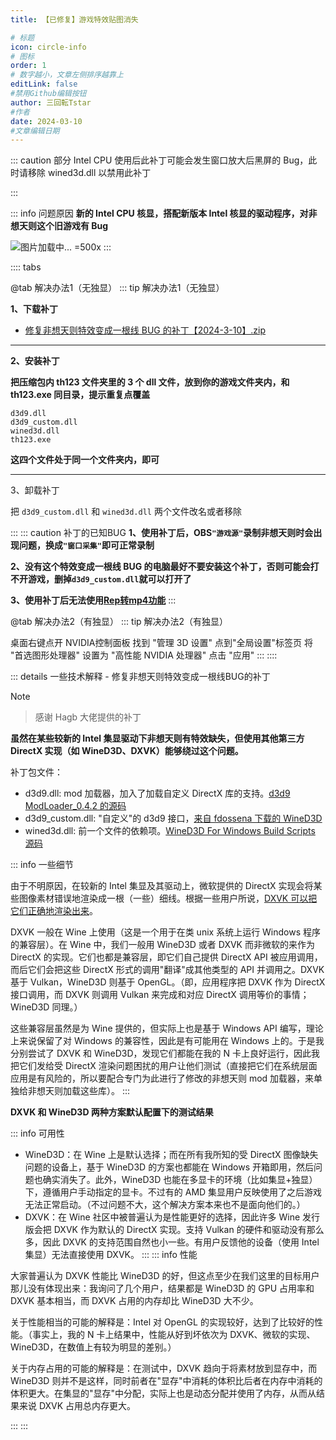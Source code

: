```yaml
---
title: 【已修复】游戏特效贴图消失

# 标题
icon: circle-info
# 图标
order: 1
# 数字越小，文章左侧排序越靠上
editLink: false
#禁用Github编辑按钮
author: 三回転Tstar
#作者
date: 2024-03-10
#文章编辑日期
---
```


::: caution 部分 Intel CPU 使用后此补丁可能会发生窗口放大后黑屏的 Bug，此时请移除 wined3d.dll 以禁用此补丁



:::



::: info 问题原因
**新的 Intel CPU 核显，搭配新版本 Intel 核显的驱动程序，对非想天则这个旧游戏有 Bug**


![图片加载中... =500x](https://bu.dusays.com/2024/01/21/65acc4c45b122.webp "如：灵梦 JA 的黄色护符特效变成一根线，早苗 C 弹星星变成一根线等")
:::

:::: tabs


@tab 解决办法1（无独显）
::: tip 解决办法1（无独显）

**1、下载补丁**

- [修复非想天则特效变成一根线 BUG 的补丁【2024-3-10】.zip](https://gitee.com/sanhuizhuan/SokuMods/releases/download/v1/%E4%BF%AE%E5%A4%8D%E9%9D%9E%E6%83%B3%E5%A4%A9%E5%88%99%E7%89%B9%E6%95%88%E5%8F%98%E6%88%90%E4%B8%80%E6%A0%B9%E7%BA%BFBUG%E7%9A%84%E8%A1%A5%E4%B8%81-d3d9_0.4.2%20wined3d_9.4-staging%E3%80%902024-3-10%E3%80%91.zip)

---------------------

**2、安装补丁**

**把压缩包内 th123 文件夹里的 3 个 dll 文件，放到你的游戏文件夹内，和 th123.exe 同目录，提示重复点覆盖**
```
d3d9.dll
d3d9_custom.dll
wined3d.dll
th123.exe
```
**这四个文件处于同一个文件夹内，即可**

---------------------

3、卸载补丁

把 `d3d9_custom.dll` 和 `wined3d.dll` 两个文件改名或者移除

:::
::: caution 补丁的已知BUG
**1、使用补丁后，OBS`"游戏源"`录制非想天则时会出现问题，换成`"窗口采集"`即可正常录制**

**2、没有这个特效变成一根线 BUG 的电脑最好不要安装这个补丁，否则可能会打不开游戏，删掉`d3d9_custom.dll`就可以打开了**

**3、使用补丁后无法使用[Rep转mp4功能](/mods/AdvancedMods/ReplayDnD.html)**
:::


@tab 解决办法2（有独显）
::: tip 解决办法2（有独显）

桌面右键点开 NVIDIA控制面板
找到 "管理 3D 设置"
点到"全局设置"标签页
将 "首选图形处理器" 设置为 "高性能 NVIDIA 处理器"
点击 "应用"
:::
::::

<!--
::: details 特效变成一根线，但是Win7
是 win7 的话，下这个 https://downloads.fdossena.com/geth.php?r=wined3d-recommended7 
:::
-->

::: details 一些技术解释 - 修复非想天则特效变成一根线BUG的补丁
> [!note]
> 
> > 感谢 Hagb 大佬提供的补丁
> 
> **虽然在某些较新的 Intel 集显驱动下非想天则有特效缺失，但使用其他第三方 DirectX 实现（如 WineD3D、DXVK）能够绕过这个问题。**
> 
> 补丁包文件：
> 
> - d3d9.dll: mod 加载器，加入了加载自定义 DirectX 库的支持。[d3d9 ModLoader_0.4.2 的源码](https://github.com/SokuDev/SokuMods/pull/25)
> - d3d9_custom.dll: "自定义"的 d3d9 接口，[来自 fdossena 下载的 WineD3D](https://downloads.fdossena.com/geth.php?r=wined3dst-latest)
> - wined3d.dll: 前一个文件的依赖项。[WineD3D For Windows Build Scripts 源码](https://github.com/adolfintel/wined3d4win)
> 
> ::: info 一些细节
> 
> 由于不明原因，在较新的 Intel 集显及其驱动上，微软提供的 DirectX 实现会将某些图像素材错误地渲染成一根（一些）细线。根据一些用户所说，[DXVK 可以把它们正确地渲染出来](https://community.intel.com/t5/Graphics/Iris-Xe-Graphics-doesn-t-run-DirectX-9-game-properly/m-p/1444706#M112728)。
> 
> DXVK 一般在 Wine 上使用（这是一个用于在类 unix 系统上运行 Windows 程序的兼容层）。在 Wine 中，我们一般用 WineD3D 或者 DXVK 而非微软的来作为 DirectX 的实现。它们也都是兼容层，即它们自己提供 DirectX API 被应用调用，而后它们会把这些 DirectX 形式的调用"翻译"成其他类型的 API 并调用之。DXVK 基于 Vulkan，WineD3D 则基于 OpenGL。（即，应用程序把 DXVK 作为 DirectX 接口调用，而 DXVK 则调用 Vulkan 来完成和对应 DirectX 调用等价的事情；WineD3D 同理。）
> 
> 这些兼容层虽然是为 Wine 提供的，但实际上也是基于 Windows API 编写，理论上来说保留了对 Windows 的兼容性，因此是有可能用在 Windows 上的。于是我分别尝试了 DXVK 和 WineD3D，发现它们都能在我的 N 卡上良好运行，因此我把它们发给受 DirectX 渲染问题困扰的用户让他们测试（直接把它们在系统层面应用是有风险的，所以要配合专门为此进行了修改的非想天则 mod 加载器，来单独给非想天则加载这些库）。
> :::
> 
> **DXVK 和 WineD3D 两种方案默认配置下的测试结果**
> 
> ::: info 可用性
> 
> - WineD3D：在 Wine 上是默认选择；而在所有我所知的受 DirectX 图像缺失问题的设备上，基于 WineD3D 的方案也都能在 Windows 开箱即用，然后问题也确实消失了。此外，WineD3D 也能在多显卡的环境（比如集显+独显）下，遵循用户手动指定的显卡。不过有的 AMD 集显用户反映使用了之后游戏无法正常启动。（不过问题不大，这个解决方案本来也不是面向他们的。）
> - DXVK：在 Wine 社区中被普遍认为是性能更好的选择，因此许多 Wine 发行版会把 DXVK 作为默认的 DirectX 实现。支持 Vulkan 的硬件和驱动没有那么多，因此 DXVK 的支持范围自然也小一些。有用户反馈他的设备（使用 Intel 集显）无法直接使用 DXVK。
> :::
> ::: info 性能
> 
> 大家普遍认为 DXVK 性能比 WineD3D 的好，但这点至少在我们这里的目标用户那儿没有体现出来：我询问了几个用户，结果都是 WineD3D 的 GPU 占用率和 DXVK 基本相当，而 DXVK 占用的内存却比 WineD3D 大不少。
> 
> 关于性能相当的可能的解释是：Intel 对 OpenGL 的实现较好，达到了比较好的性能。（事实上，我的 N 卡上结果中，性能从好到坏依次为 DXVK、微软的实现、WineD3D，在数值上有较为明显的差别。）
> 
> 关于内存占用的可能的解释是：在测试中，DXVK 趋向于将素材放到显存中，而 WineD3D 则并不是这样，同时前者在"显存"中消耗的体积比后者在内存中消耗的体积更大。在集显的"显存"中分配，实际上也是动态分配并使用了内存，从而从结果来说 DXVK 占用总内存更大。
> 
> :::
:::
